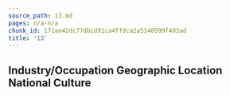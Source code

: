 ```yaml
---
source_path: 13.md
pages: n/a-n/a
chunk_id: 171ae42dc77dbcd91ca4ffdca2a5148599f493ad
title: '13'
---
```

## Industry/Occupation Geographic Location National Culture
